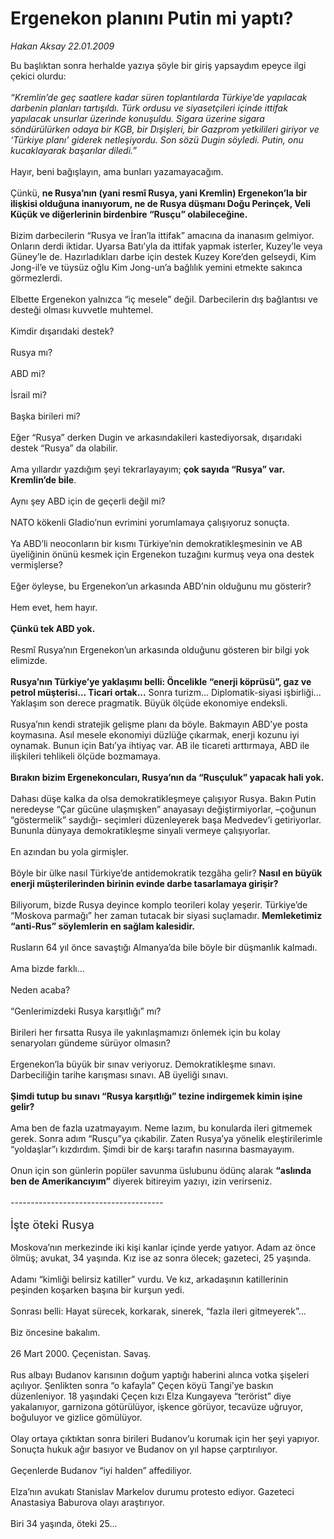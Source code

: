 # Ergenekon planını Putin mi yaptı?

*Hakan Aksay 22.01.2009*

<div class="taraf_structure_2col_1zq">
<div class="margen_n">



 <p>Bu başlıktan sonra herhalde yazıya şöyle bir giriş yapsaydım epeyce ilgi çekici olurdu:<i> <br/><br/>“Kremlin’de geç saatlere kadar süren toplantılarda Türkiye’de yapılacak darbenin planları tartışıldı. Türk ordusu ve siyasetçileri içinde ittifak yapılacak unsurlar üzerinde konuşuldu. Sigara üzerine sigara söndürülürken odaya bir KGB, bir Dışişleri, bir Gazprom yetkilileri giriyor ve ‘Türkiye planı’ giderek netleşiyordu. Son sözü Dugin söyledi. Putin, onu kucaklayarak başarılar diledi.”</i> <br/><br/>Hayır, beni bağışlayın, ama bunları yazamayacağım. <br/><br/>Çünkü, <b>ne Rusya’nın (yani resmî Rusya, yani Kremlin) Ergenekon’la bir ilişkisi olduğuna inanıyorum, ne de Rusya düşmanı Doğu Perinçek, Veli Küçük ve diğerlerinin birdenbire “Rusçu” olabileceğine.</b> <br/><br/>Bizim darbecilerin “Rusya ve İran’la ittifak” amacına da inanasım gelmiyor. Onların derdi iktidar. Uyarsa Batı’yla da ittifak yapmak isterler, Kuzey’le veya Güney’le de. Hazırladıkları darbe için destek Kuzey Kore’den gelseydi, Kim Jong-il’e ve tüysüz oğlu Kim Jong-un’a bağlılık yemini etmekte sakınca görmezlerdi. <br/><br/>Elbette Ergenekon yalnızca “iç mesele” değil. Darbecilerin dış bağlantısı ve desteği olması kuvvetle muhtemel. <br/><br/>Kimdir dışarıdaki destek? <br/><br/>Rusya mı? <br/><br/>ABD mi? <br/><br/>İsrail mi? <br/><br/>Başka birileri mi? <br/><br/>Eğer “Rusya” derken Dugin ve arkasındakileri kastediyorsak, dışarıdaki destek “Rusya” da olabilir. <br/><br/>Ama yıllardır yazdığım şeyi tekrarlayayım; <b>çok sayıda “Rusya” var. Kremlin’de bile</b>. <br/><br/>Aynı şey ABD için de geçerli değil mi? <br/><br/>NATO kökenli Gladio’nun evrimini yorumlamaya çalışıyoruz sonuçta. <br/><br/>Ya ABD’li neoconların bir kısmı Türkiye’nin demokratikleşmesinin ve AB üyeliğinin önünü kesmek için Ergenekon tuzağını kurmuş veya ona destek vermişlerse? <br/><br/>Eğer öyleyse, bu Ergenekon’un arkasında ABD’nin olduğunu mu gösterir? <br/><br/>Hem evet, hem hayır.<b> <br/><br/>Çünkü tek ABD yok.</b> <br/><br/>Resmî Rusya’nın Ergenekon’un arkasında olduğunu gösteren bir bilgi yok elimizde.<b> <br/><br/>Rusya’nın Türkiye’ye yaklaşımı belli: Öncelikle “enerji köprüsü”, gaz ve petrol müşterisi... Ticari ortak...</b> Sonra turizm... Diplomatik-siyasi işbirliği... Yaklaşım son derece pragmatik. Büyük ölçüde ekonomiye endeksli. <br/><br/>Rusya’nın kendi stratejik gelişme planı da böyle. Bakmayın ABD’ye posta koymasına. Asıl mesele ekonomiyi düzlüğe çıkarmak, enerji kozunu iyi oynamak. Bunun için Batı’ya ihtiyaç var. AB ile ticareti arttırmaya, ABD ile ilişkileri tehlikeli ölçüde bozmamaya.<b> <br/><br/>Bırakın bizim Ergenekoncuları, Rusya’nın da “Rusçuluk” yapacak hali yok.</b> <br/><br/>Dahası düşe kalka da olsa demokratikleşmeye çalışıyor Rusya. Bakın Putin neredeyse “Çar gücüne ulaşmışken” anayasayı değiştirmiyorlar, –çoğunun “göstermelik” saydığı- seçimleri düzenleyerek başa Medvedev’i getiriyorlar. Bununla dünyaya demokratikleşme sinyali vermeye çalışıyorlar. <br/><br/>En azından bu yola girmişler. <br/><br/>Böyle bir ülke nasıl Türkiye’de antidemokratik tezgâha gelir? <b>Nasıl en büyük enerji müşterilerinden birinin evinde darbe tasarlamaya girişir?</b> <br/><br/>Biliyorum, bizde Rusya deyince komplo teorileri kolay yeşerir. Türkiye’de “Moskova parmağı” her zaman tutacak bir siyasi suçlamadır. <b>Memleketimiz “anti-Rus” söylemlerin en sağlam kalesidir.</b> <br/><br/>Rusların 64 yıl önce savaştığı Almanya’da bile böyle bir düşmanlık kalmadı. <br/><br/>Ama bizde farklı... <br/><br/>Neden acaba? <br/><br/>“Genlerimizdeki Rusya karşıtlığı” mı? <br/><br/>Birileri her fırsatta Rusya ile yakınlaşmamızı önlemek için bu kolay senaryoları gündeme sürüyor olmasın? <br/><br/>Ergenekon’la büyük bir sınav veriyoruz. Demokratikleşme sınavı. Darbeciliğin tarihe karışması sınavı. AB üyeliği sınavı.<b> <br/><br/>Şimdi tutup bu sınavı “Rusya karşıtlığı” tezine indirgemek kimin işine gelir?</b> <br/><br/>Ama ben de fazla uzatmayayım. Neme lazım, bu konularda ileri gitmemek gerek. Sonra adım “Rusçu”ya çıkabilir. Zaten Rusya’ya yönelik eleştirilerimle “yoldaşlar”ı kızdırdım. Şimdi bir de karşı tarafın nasırına basmayayım. <br/><br/>Onun için son günlerin popüler savunma üslubunu ödünç alarak <b>“aslında ben de Amerikancıyım”</b> diyerek bitireyim yazıyı, izin verirseniz. <br/><br/>--------------------------------------<b></b> <br/><br/><font size="4">İşte öteki Rusya</font> <br/><br/>Moskova’nın merkezinde iki kişi kanlar içinde yerde yatıyor. Adam az önce ölmüş; avukat, 34 yaşında. Kız ise az sonra ölecek; gazeteci, 25 yaşında. <br/><br/>Adamı “kimliği belirsiz katiller” vurdu. Ve kız, arkadaşının katillerinin peşinden koşarken başına bir kurşun yedi. <br/><br/>Sonrası belli: Hayat sürecek, korkarak, sinerek, “fazla ileri gitmeyerek”... <br/><br/>Biz öncesine bakalım. <br/><br/>26 Mart 2000. Çeçenistan. Savaş. <br/><br/>Rus albayı Budanov karısının doğum yaptığı haberini alınca votka şişeleri açılıyor. Şenlikten sonra “o kafayla” Çeçen köyü Tangi’ye baskın düzenleniyor. 18 yaşındaki Çeçen kızı Elza Kungayeva “terörist” diye yakalanıyor, garnizona götürülüyor, işkence görüyor, tecavüze uğruyor, boğuluyor ve gizlice gömülüyor. <br/><br/>Olay ortaya çıktıktan sonra birileri Budanov’u korumak için her şeyi yapıyor. Sonuçta hukuk ağır basıyor ve Budanov on yıl hapse çarptırılıyor. <br/><br/>Geçenlerde Budanov “iyi halden” affediliyor. <br/><br/>Elza’nın avukatı Stanislav Markelov durumu protesto ediyor. Gazeteci Anastasiya Baburova olayı araştırıyor. <br/><br/>Biri 34 yaşında, öteki 25...</p>

<br/>


<div id="taraf_not">
</div>

</div>


</div>

